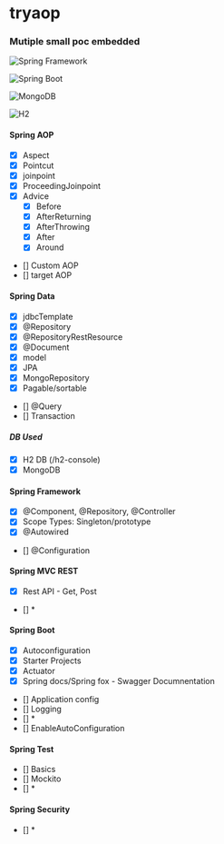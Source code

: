# tryaop
### Mutiple small poc embedded

![Spring Framework](https://spring.io/images/spring-logo-9146a4d3298760c2e7e49595184e1975.svg)

![Spring Boot](https://docs.pivotal.io/cloud-cache-dev/resources/images/spring-boot-logo.png)

![MongoDB](https://encrypted-tbn0.gstatic.com/images?q=tbn:ANd9GcROJUm9_weCuiyHF_hgCDcL_f8BcSpiRQQFxA&usqp=CAU)

![H2](https://www.h2database.com/html/images/h2-logo-2.png)

#### Spring AOP
* [x] Aspect
* [x] Pointcut
* [x] joinpoint
* [x] ProceedingJoinpoint
* [x] Advice
    * [x] Before
    * [x] AfterReturning
    * [x] AfterThrowing
    * [x] After
    * [x] Around
* [] Custom AOP
* [] target AOP


#### Spring Data
* [x] jdbcTemplate
* [x] @Repository
* [x] @RepositoryRestResource
* [x] @Document
* [x] model
* [x] JPA
* [x] MongoRepository
* [x] Pagable/sortable
* [] @Query
* [] Transaction


##### DB Used
* [x] H2 DB (/h2-console)
* [x] MongoDB

#### Spring Framework
* [x] @Component, @Repository, @Controller
* [x] Scope Types: Singleton/prototype
* [x] @Autowired
* [] @Configuration

#### Spring MVC REST
* [x] Rest API - Get, Post
* [] *

#### Spring Boot
* [x] Autoconfiguration
* [x] Starter Projects
* [x] Actuator
* [x] Spring docs/Spring fox - Swagger Documnentation
* [] Application config
* [] Logging
* [] *
* [] EnableAutoConfiguration


#### Spring Test
* [] Basics
* [] Mockito
* [] *

#### Spring Security
* [] *


